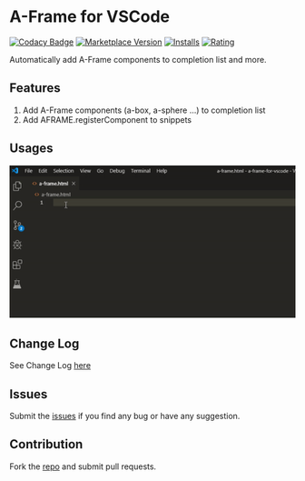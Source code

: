 # A-Frame for VSCode

[![Codacy Badge](https://api.codacy.com/project/badge/Grade/32984802fc8d42bdb82759399f004478)](https://app.codacy.com/app/pasalog/a-frame-for-vscode?utm_source=github.com&utm_medium=referral&utm_content=pasalog/a-frame-for-vscode&utm_campaign=Badge_Grade_Dashboard)
[![Marketplace Version](https://vsmarketplacebadge.apphb.com/version/pasalog.a-frame-for-vscode.svg)](https://marketplace.visualstudio.com/items?itemName=pasalog.a-frame-for-vscode)
[![Installs](https://vsmarketplacebadge.apphb.com/installs/pasalog.a-frame-for-vscode.svg)](https://marketplace.visualstudio.com/items?itemName=pasalog.a-frame-for-vscode)
[![Rating](https://vsmarketplacebadge.apphb.com/rating/pasalog.a-frame-for-vscode.svg)](https://marketplace.visualstudio.com/items?itemName=pasalog.a-frame-for-vscode)

Automatically add A-Frame components to completion list and more.

## Features
1. Add A-Frame components (a-box, a-sphere ...) to completion list
2. Add AFRAME.registerComponent to snippets

## Usages
![Usage](images/usage.gif)

## Change Log
See Change Log [here](CHANGELOG.md)

## Issues
Submit the [issues](https://github.com/pasalog/a-frame-for-vscode/issues) if you find any bug or have any suggestion.

## Contribution
Fork the [repo](https://github.com/pasalog/a-frame-for-vscode) and submit pull requests.